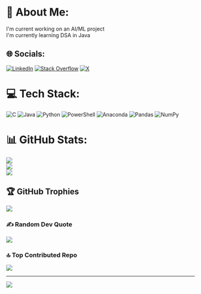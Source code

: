 # 💫 About Me:
I'm current working on an AI/ML project<br>I'm currently learning DSA in Java


## 🌐 Socials:
[![LinkedIn](https://img.shields.io/badge/LinkedIn-%230077B5.svg?logo=linkedin&logoColor=white)](https://linkedin.com/in/Anuj-Lunawat) [![Stack Overflow](https://img.shields.io/badge/-Stackoverflow-FE7A16?logo=stack-overflow&logoColor=white)](https://stackoverflow.com/users/21663090) [![X](https://img.shields.io/badge/X-black.svg?logo=X&logoColor=white)](https://x.com/anujlunawat) 

# 💻 Tech Stack:
![C](https://img.shields.io/badge/c-%2300599C.svg?style=flat&logo=c&logoColor=white) ![Java](https://img.shields.io/badge/java-%23ED8B00.svg?style=flat&logo=openjdk&logoColor=white) ![Python](https://img.shields.io/badge/python-3670A0?style=flat&logo=python&logoColor=ffdd54) ![PowerShell](https://img.shields.io/badge/PowerShell-%235391FE.svg?style=flat&logo=powershell&logoColor=white) ![Anaconda](https://img.shields.io/badge/Anaconda-%2344A833.svg?style=flat&logo=anaconda&logoColor=white) ![Pandas](https://img.shields.io/badge/pandas-%23150458.svg?style=flat&logo=pandas&logoColor=white) ![NumPy](https://img.shields.io/badge/numpy-%23013243.svg?style=flat&logo=numpy&logoColor=white)
# 📊 GitHub Stats:
![](https://github-readme-stats.vercel.app/api?username=anujlunawat&theme=gruvbox_light&hide_border=false&include_all_commits=true&count_private=true)<br/>
![](https://github-readme-streak-stats.herokuapp.com/?user=anujlunawat&theme=gruvbox_light&hide_border=false)<br/>
![](https://github-readme-stats.vercel.app/api/top-langs/?username=anujlunawat&theme=gruvbox_light&hide_border=false&include_all_commits=true&count_private=true&layout=compact)

## 🏆 GitHub Trophies
![](https://github-profile-trophy.vercel.app/?username=anujlunawat&theme=radical&no-frame=false&no-bg=true&margin-w=4)

### ✍️ Random Dev Quote
![](https://quotes-github-readme.vercel.app/api?type=horizontal&theme=merko)

### 🔝 Top Contributed Repo
![](https://github-contributor-stats.vercel.app/api?username=anujlunawat&limit=5&theme=gruvbox_light&combine_all_yearly_contributions=true)

---
[![](https://visitcount.itsvg.in/api?id=anujlunawat&icon=0&color=0)](https://visitcount.itsvg.in)

<!-- Proudly created with GPRM ( https://gprm.itsvg.in ) -->
